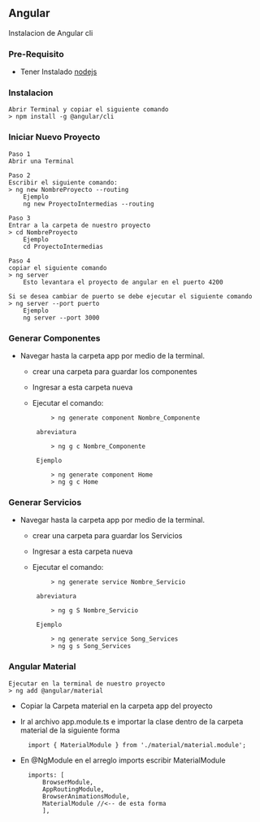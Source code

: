 ## Angular

Instalacion de Angular cli

### Pre-Requisito
- Tener Instalado [nodejs][key]

[key]: https://nodejs.org/es/

### Instalacion 

    Abrir Terminal y copiar el siguiente comando
    > npm install -g @angular/cli


### Iniciar Nuevo Proyecto

    Paso 1 
    Abrir una Terminal

    Paso 2
    Escribir el siguiente comando:
    > ng new NombreProyecto --routing
        Ejemplo
        ng new ProyectoIntermedias --routing
    
    Paso 3 
    Entrar a la carpeta de nuestro proyecto
    > cd NombreProyecto
        Ejemplo
        cd ProyectoIntermedias
    
    Paso 4
    copiar el siguiente comando
    > ng server
        Esto levantara el proyecto de angular en el puerto 4200

    Si se desea cambiar de puerto se debe ejecutar el siguiente comando
    > ng server --port puerto
        Ejemplo
        ng server --port 3000

### Generar Componentes
- Navegar hasta la carpeta app por medio de la terminal.

     * crear una carpeta para guardar los componentes
     * Ingresar a esta carpeta nueva
     * Ejecutar el comando:

                > ng generate component Nombre_Componente

            abreviatura

                > ng g c Nombre_Componente

            Ejemplo

                > ng generate component Home
                > ng g c Home

### Generar Servicios
- Navegar hasta la carpeta app por medio de la terminal.

     * crear una carpeta para guardar los Servicios
     * Ingresar a esta carpeta nueva
     * Ejecutar el comando:

                > ng generate service Nombre_Servicio

            abreviatura

                > ng g S Nombre_Servicio

            Ejemplo

                > ng generate service Song_Services
                > ng g s Song_Services

### Angular Material

    Ejecutar en la terminal de nuestro proyecto
    > ng add @angular/material

- Copiar la Carpeta material en la carpeta app del proyecto
- Ir al archivo app.module.ts e importar la clase dentro de la carpeta material de la siguiente forma

        import { MaterialModule } from './material/material.module';
- En @NgModule en el arreglo imports escribir MaterialModule

        imports: [
            BrowserModule,
            AppRoutingModule,
            BrowserAnimationsModule,
            MaterialModule //<-- de esta forma              
            ],


